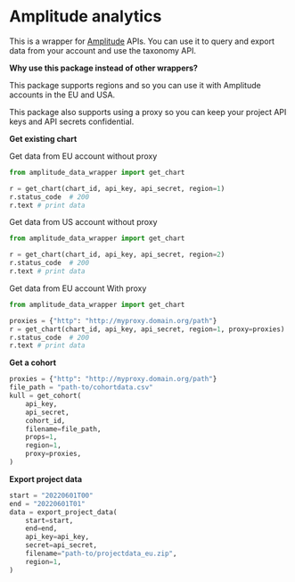 # Amplitude analytics

This is a wrapper for [Amplitude](https://amplitude.com/) APIs. You can use it to query and export data from your account and use the taxonomy API.

**Why use this package instead of other wrappers?**

This package supports regions and so you can use it with Amplitude accounts in the EU and USA.

This package also supports using a proxy so you can keep your project API keys and API secrets confidential.

**Get existing chart**

Get data from EU account without proxy

```python
from amplitude_data_wrapper import get_chart

r = get_chart(chart_id, api_key, api_secret, region=1)
r.status_code  # 200
r.text # print data
```

Get data from US account without proxy

```python
from amplitude_data_wrapper import get_chart

r = get_chart(chart_id, api_key, api_secret, region=2)
r.status_code  # 200
r.text # print data
```

Get data from EU account With proxy

```python
from amplitude_data_wrapper import get_chart

proxies = {"http": "http://myproxy.domain.org/path"}
r = get_chart(chart_id, api_key, api_secret, region=1, proxy=proxies)
r.status_code  # 200
r.text # print data
```

**Get a cohort**

```python
proxies = {"http": "http://myproxy.domain.org/path"}
file_path = "path-to/cohortdata.csv"
kull = get_cohort(
    api_key,
    api_secret,
    cohort_id,
    filename=file_path,
    props=1,
    region=1,
    proxy=proxies,
)
```

**Export project data**

```python
start = "20220601T00"
end = "20220601T01"
data = export_project_data(
    start=start,
    end=end,
    api_key=api_key,
    secret=api_secret,
    filename="path-to/projectdata_eu.zip",
    region=1,
)
```
